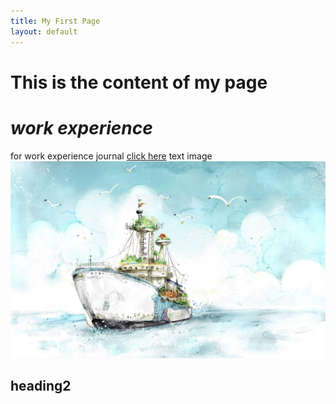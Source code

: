 ```yaml
---
title: My First Page
layout: default
---
```


# **This is the content of my page**
# *work experience*
for work experience journal [click here](https://docs.google.com/document/d/1ynZqnVyJ2eD0QCaYWtaueHKTsouh4aPgKV1lQNHMkAg/edit)
text image ![image](K8cPNK4.jpg)








## heading2
